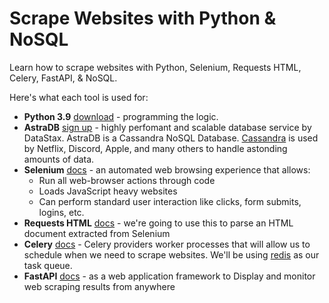 # Scrape Websites with Python & NoSQL
Learn how to scrape websites with Python, Selenium, Requests HTML, Celery, FastAPI, & NoSQL.


Here's what each tool is used for:

- **Python 3.9** [download](https://www.python.org/download/) - programming the logic.
- **AstraDB** [sign up](https://dtsx.io/3nQnjz1) - highly perfomant and scalable database service by DataStax. AstraDB is a Cassandra NoSQL Database. [Cassandra](https://cassandra.apache.org/_/index.html) is used by Netflix, Discord, Apple, and many others to handle astonding amounts of data.
- **Selenium** [docs](https://selenium-python.readthedocs.io/) - an automated web browsing experience that allows:
  - Run all web-browser actions through code
  - Loads JavaScript heavy websites
  - Can perform standard user interaction like clicks, form submits, logins, etc.
- **Requests HTML** [docs](https://docs.python-requests.org/) - we're going to use this to parse an HTML document extracted from Selenium
- **Celery** [docs](https://docs.celeryproject.org/) - Celery providers worker processes that will allow us to schedule when we need to scrape websites. We'll be using [redis](https://redis.io/) as our task queue.
- **FastAPI** [docs](https://fastapi.tiangolo.com/) - as a web application framework to Display and monitor web scraping results from anywhere


